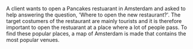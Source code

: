 A client wants to open a Pancakes restuarant in Amsterdam and asked to help answering the question, 'Where to open the new restaurant?'. 
The target costumers of the restaurant are mainly tourists and it is therefore important to open the restuarant at a place where a lot of people pass.
To find these popular places, a map of Amsterdam is made that contains the most popular venues. 
